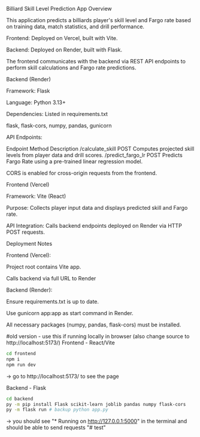 Billiard Skill Level Prediction App
Overview

This application predicts a billiards player's skill level and Fargo rate based on training data, match statistics, and drill performance.

Frontend: Deployed on Vercel, built with Vite.

Backend: Deployed on Render, built with Flask.

The frontend communicates with the backend via REST API endpoints to perform skill calculations and Fargo rate predictions.

Backend (Render)

Framework: Flask

Language: Python 3.13+

Dependencies: Listed in requirements.txt

flask, flask-cors, numpy, pandas, gunicorn

API Endpoints:

Endpoint	Method	Description
/calculate_skill	POST	Computes projected skill levels from player data and drill scores.
/predict_fargo_lr	POST	Predicts Fargo Rate using a pre-trained linear regression model.

CORS is enabled for cross-origin requests from the frontend.


Frontend (Vercel)

Framework: Vite (React)

Purpose: Collects player input data and displays predicted skill and Fargo rate.

API Integration: Calls backend endpoints deployed on Render via HTTP POST requests.

Deployment Notes

Frontend (Vercel):

Project root contains Vite app.

Calls backend via full URL to Render

Backend (Render):

Ensure requirements.txt is up to date.

Use gunicorn app:app as start command in Render.

All necessary packages (numpy, pandas, flask-cors) must be installed.






































#old version - use this if running locally in browser (also change source to http://localhost:5173/)
Frontend - React/Vite
```sh
cd frontend
npm i
npm run dev
```
-> go to http://localhost:5173/ to see the page

Backend - Flask
```sh
cd backend
py -m pip install Flask scikit-learn joblib pandas numpy flask-cors
py -m flask run # backup python app.py
```
-> you should see  "* Running on http://127.0.0.1:5000" in the terminal and should be able to send requests
"# test" 
